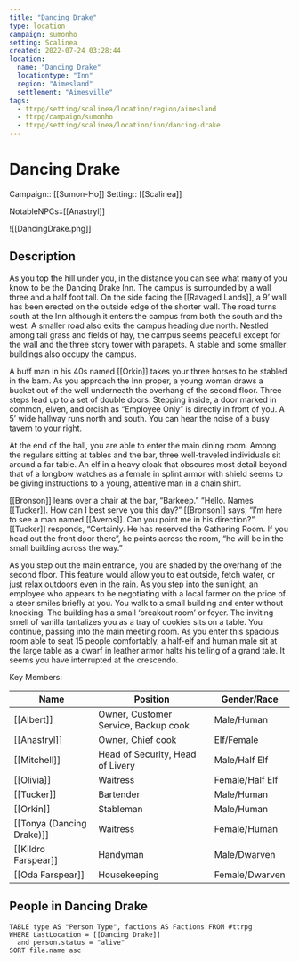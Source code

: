 ```yaml
---
title: "Dancing Drake"
type: location
campaign: sumonho
setting: Scalinea
created: 2022-07-24 03:28:44
location:
  name: "Dancing Drake"
  locationtype: "Inn"
  region: "Aimesland"
  settlement: "Aimesville"
tags:
  - ttrpg/setting/scalinea/location/region/aimesland
  - ttrpg/campaign/sumonho
  - ttrpg/setting/scalinea/location/inn/dancing-drake
---
```

# Dancing Drake

Campaign:: [[Sumon-Ho]]
Setting:: [[Scalinea]]

NotableNPCs::[[Anastryl]]

![[DancingDrake.png]]

## Description

As you top the hill under you, in the distance you can see what many of you know to be the Dancing Drake Inn. The campus is surrounded by a wall three and a half foot tall. On the side facing the [[Ravaged Lands]], a 9’ wall has been erected on the outside edge of the shorter wall. The road turns south at the Inn although it enters the campus from both the south and the west. A smaller road also exits the campus heading due north. Nestled among tall grass and fields of hay, the campus seems peaceful except for the wall and the three story tower with parapets. A stable and some smaller buildings also occupy the campus.

A buff man in his 40s named [[Orkin]] takes your three horses to be stabled in the barn. As you approach the Inn proper, a young woman draws a bucket out of the well underneath the overhang of the second floor. Three steps lead up to a set of double doors. Stepping inside, a door marked in common, elven, and orcish as “Employee Only” is directly in front of you. A 5’ wide hallway runs north and south. You can hear the noise of a busy tavern to your right.

At the end of the hall, you are able to enter the main dining room. Among the regulars sitting at tables and the bar, three well-traveled individuals sit around a far table. An elf in a heavy cloak that obscures most detail beyond that of a longbow watches as a female in splint armor with shield seems to be giving instructions to a young, attentive man in a chain shirt.

[[Bronson]] leans over a chair at the bar, “Barkeep.” “Hello. Names [[Tucker]]. How can I best serve you this day?” [[Bronson]] says, “I’m here to see a man named [[Averos]]. Can you point me in his direction?” [[Tucker]] responds, “Certainly. He has reserved the Gathering Room. If you head out the front door there”, he points across the room, “he will be in the small building across the way.”

As you step out the main entrance, you are shaded by the overhang of the second floor. This feature would allow you to eat outside, fetch water, or just relax outdoors even in the rain. As you step into the sunlight, an employee who appears to be negotiating with a local farmer on the price of a steer smiles briefly at you. You walk to a small building and enter without knocking. The building has a small ‘breakout room’ or foyer. The inviting smell of vanilla tantalizes you as a tray of cookies sits on a table. You continue, passing into the main meeting room. As you enter this spacious room able to seat 15 people comfortably, a half-elf and human male sit at the large table as a dwarf in leather armor halts his telling of a grand tale. It seems you have interrupted at the crescendo.

Key Members: 

| Name                      | Position                             | Gender/Race     |
| ------------------------- | ------------------------------------ | --------------- |
| [[Albert]]                | Owner, Customer Service, Backup cook | Male/Human      |
| [[Anastryl]]              | Owner, Chief cook                    | Elf/Female      |
| [[Mitchell]]              | Head of Security, Head of Livery     | Male/Half Elf   |
| [[Olivia]]                | Waitress                             | Female/Half Elf |
| [[Tucker]]                | Bartender                            | Male/Human      |
| [[Orkin]]                 | Stableman                            | Male/Human      |
| [[Tonya (Dancing Drake)]] | Waitress                             | Female/Human    |
| [[Kildro Farspear]]       | Handyman                             | Male/Dwarven    |
| [[Oda Farspear]]          | Housekeeping                         | Female/Dwarven  | 



## People in Dancing Drake

```dataview
TABLE type AS "Person Type", factions AS Factions FROM #ttrpg 
WHERE LastLocation = [[Dancing Drake]]
  and person.status = "alive"
SORT file.name asc
```

